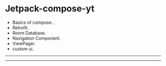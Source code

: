 # Jetpack-compose-yt

- Basics of compose..
- Retrofit.
- Room Database.
- Navigation Component.
- ViewPager.
- custom ui.
----
----
